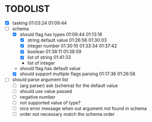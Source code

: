 # TODOLIST

- [x] tasking 01:03:24 01:09:44
- [ ] schema
  - [x] should flag has types 01:09:44 01:13:16
    - [x] string default value 01:26:56 01:30:03
    - [x] integer number 01:30:10 01:33:34 01:37:42
    - [x] boolean 01:38:11 01:38:59
    - [x] list of string 01:41:33
    - list of integer
  - should flag has default value
  - [x] should support multiple flags parsing 01:17:36 01:26:56
- [ ] should parse argument list
  - [ ] (arg parser) ask (schema) for the default value
  - [ ] should use value passed 
  - [ ] negative number
  - [ ] not supported value of type?
  - [ ] nice error message when out argument not found in schema
  - [ ] order not necessary match the schema order
